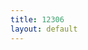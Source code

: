```yaml
---
title: 12306
layout: default
---
```

<div id="12306" style="width: 100%;height:400px;"></div>
<!-- https://kyfw.12306.cn/otn/leftTicket/query?
{
leftTicketDTO.train_date: 2016-12-18
leftTicketDTO.from_station: XAY
leftTicketDTO.to_station: BJP
purpose_codes: ADULT
} -->
